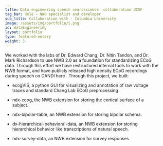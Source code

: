 ```yaml
---
title: Data engineering speech neuroscience  collaboration UCSF
tag_bar: Role - NWB specialist and developer
sub_title: Collaboration with - Columbia University
image: /assets/img/portfolio/5.png
id: dataEngineering
layout: portfolio
type: featured-entery
weight: 3
---
```


We worked with the labs of Dr. Edward Chang, Dr. Nitin Tandon, and Dr. Mark Richardson to use NWB 2.0 as a foundation for standardizing ECoG data. Through this effort we have restructured internal tools to work with the NWB format, and have publicly released high density ECoG recordings during speech on DANDI here . Through this project, we built:

- ecogVIS, a python GUI for visualizing and annotation of raw voltage traces and standard Chang Lab ECoG preprocessing

- ndx-ecog, the NWB extension for storing the cortical surface of a subject.

- ndx-bipolar-table, an NWB extension for storing bipolar schema.
- dx-hierarchical-behavioral-data, an NWB extension for storing hierarchical behavior like transcriptions of natural speech.
- ndx-survey-data, an NWB extension for survey responses
